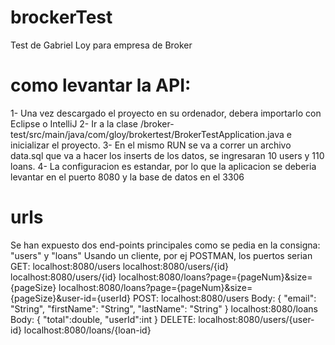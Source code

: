 # brockerTest
Test de Gabriel Loy para empresa de Broker

# como levantar la API:
1- Una vez descargado el proyecto en su ordenador, debera importarlo con Eclipse o IntelliJ
2- Ir a la clase /broker-test/src/main/java/com/gloy/brokertest/BrokerTestApplication.java e inicializar el proyecto.
3- En el mismo RUN se va a correr un archivo data.sql que va a hacer los inserts de los datos, se ingresaran 10 users y 110 loans.
4- La configuracion es estandar, por lo que la aplicacion se deberia levantar en el puerto 8080 y la base de datos en el 3306

# urls
Se han expuesto dos end-points principales como se pedia en la consigna: "users" y "loans"
Usando un cliente, por ej POSTMAN, los puertos serian
GET:
localhost:8080/users
localhost:8080/users/{id}
localhost:8080/users/{id}
localhost:8080/loans?page={pageNum}&size={pageSize}
localhost:8080/loans?page={pageNum}&size={pageSize}&user-id={userId}
POST:
localhost:8080/users
Body:
	{
        "email": "String",
        "firstName": "String",
        "lastName": "String"
    }
localhost:8080/loans
Body:
    {
        "total":double,
        "userId":int
    }
DELETE:
localhost:8080/users/{user-id}
localhost:8080/loans/{loan-id}